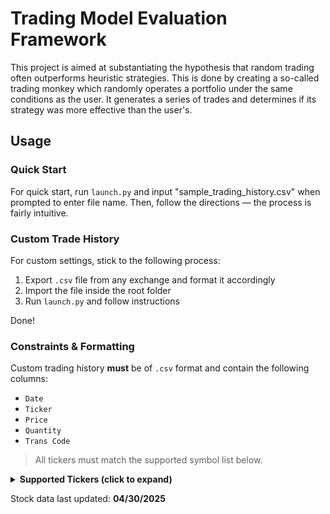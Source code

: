 
# Trading Model Evaluation Framework

This project is aimed at substantiating the hypothesis that random trading often outperforms heuristic strategies. This is done by creating a so-called trading monkey which randomly operates a portfolio under the same conditions as the user. It generates a series of trades and determines if its strategy was more effective than the user's.

## Usage

### Quick Start

For quick start, run `launch.py` and input "sample_trading_history.csv" when prompted to enter file name. Then, follow the directions — the process is fairly intuitive.

### Custom Trade History

For custom settings, stick to the following process:

1. Export `.csv` file from any exchange and format it accordingly
2. Import the file inside the root folder
3. Run `launch.py` and follow instructions

Done!

### Constraints & Formatting

Custom trading history **must** be of `.csv` format and contain the following columns:

- `Date`
- `Ticker`
- `Price`
- `Quantity`
- `Trans Code`

> All tickers must match the supported symbol list below.

<details>
<summary><strong>Supported Tickers (click to expand)</strong></summary>

NVDA, HTZ, F, INTC, PLTR, TSLA, ABEV, LCID, BTG, PFE,  
AAL, AAPL, SXTC, BAC, SOFI, RIG, AMZN, JBLU, AGNC, SMX,  
MSGM, APLD, AMD, NU, GOOGL, PBR, NVO, SNAP, WBD, HBAN,  
AMCR, VRN, BBAI, UNH, TSM, SMCI, VALE, ERIC, BBD, T,  
LYG, HOOD, NGD, NIO, KMI, KVUE, AVGO, HPE, AGL, UBER,  
CMCSA, CSX, MRK, WMT, CLSK, ITUB, MSFT, UUUU, ACHR, RIOT,  
WOLF, KO, INFY, MU, QXO, MP, CNH, GOLD, KGC, GOOG, MARA,  
FNA, SCHW, KEY, WFC, NKE, TGL, RF, PTEN, HIMS, STLA,  
SBSW, HAL, IAG, XOM, BABA, AG, GRAB  

</details>

Stock data last updated:
**04/30/2025**
